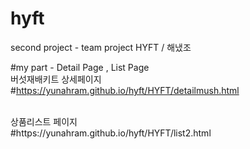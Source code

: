 # hyft
second project - team project HYFT / 해냈조

#my part  - Detail Page , List Page
<br>
버섯재배키트 상세페이지
<br>
#https://yunahram.github.io/hyft/HYFT/detailmush.html

<br>
상품리스트 페이지
</br> 
#https://yunahram.github.io/hyft/HYFT/list2.html
<br>
